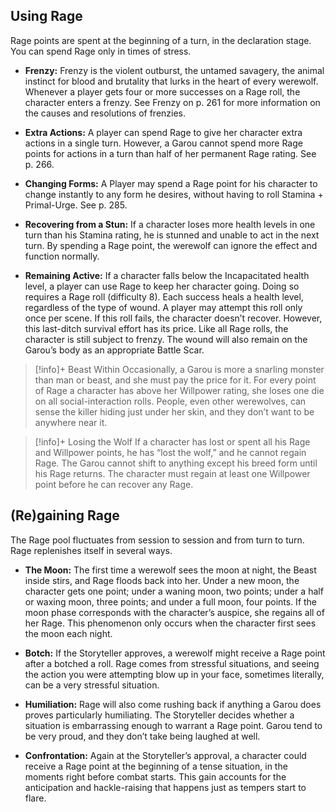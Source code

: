 ## Using Rage
Rage points are spent at the beginning of a turn, in the declaration stage. You can spend Rage only in times of stress.

- **Frenzy:**  Frenzy is the violent outburst, the untamed savagery, the animal instinct for blood and brutality that lurks in the heart of every werewolf. Whenever a player gets four or more successes on a Rage roll, the character enters a frenzy. See Frenzy on p. 261 for more information on the causes and resolutions of frenzies.
  
- **Extra Actions:** A player can spend Rage to give her character extra actions in a single turn. However, a Garou cannot spend more Rage points for actions in a turn than half of her permanent Rage rating. See p. 266.

- **Changing Forms:** A Player may spend a Rage point for his character to change instantly to any form he desires, without having to roll Stamina + Primal-Urge. See p. 285.
  
- **Recovering from a Stun:** If a character loses more health levels in one turn than his Stamina rating, he is stunned and unable to act in the next turn. By spending a Rage point, the werewolf can ignore the effect and function normally.
  
- **Remaining Active:**  If a character falls below the Incapacitated health level, a player can use Rage to keep her character going. Doing so requires a Rage roll (difficulty 8). Each success heals a health level, regardless of the type of wound. A player may attempt this roll only once per scene. If this roll fails, the character doesn’t recover. However, this last-ditch survival effort has its price. Like all Rage rolls, the character is still subject to frenzy. The wound will also remain on the Garou’s body as an appropriate Battle Scar.

>[!info]+ Beast Within
>Occasionally, a Garou is more a snarling monster than man or beast, and she must pay the price for it. For every point of Rage a character has above her Willpower rating, she loses one die on all social-interaction rolls. People, even other werewolves, can sense the killer hiding just under her skin, and they don’t want to be anywhere near it.

>[!info]+ Losing the Wolf
>If a character has lost or spent all his Rage and Willpower points, he has “lost the wolf,” and he cannot regain Rage. The Garou cannot shift to anything except his breed form until his Rage returns. The character must regain at least one Willpower point before he can recover any Rage.

## (Re)gaining Rage
The Rage pool fluctuates from session to session and from turn to turn. Rage replenishes itself in several ways.

- **The Moon:** The first time a werewolf sees the moon at night, the Beast inside stirs, and Rage floods back into her. Under a new moon, the character gets one point; under a waning moon, two points; under a half or waxing moon, three points; and under a full moon, four points. If the moon phase corresponds with the character’s auspice, she regains all of her Rage. This phenomenon only occurs when the character first sees the moon each night.
  
- **Botch:** If the Storyteller approves, a werewolf might receive a Rage point after a botched a roll. Rage comes from stressful situations, and seeing the action you were attempting blow up in your face, sometimes literally, can be a very stressful situation.
  
- **Humiliation:** Rage will also come rushing back if anything a Garou does proves particularly humiliating. The Storyteller decides whether a situation is embarrassing enough to warrant a Rage point. Garou tend to be very proud, and they don’t take being laughed at well.
  
- **Confrontation:** Again at the Storyteller’s approval, a character could receive a Rage point at the beginning of a tense situation, in the moments right before combat starts. This gain accounts for the anticipation and hackle-raising that happens just as tempers start to flare.